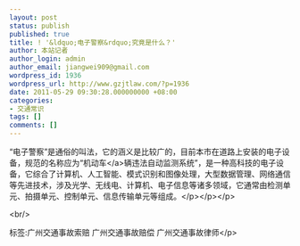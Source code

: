 ```yaml
---
layout: post
status: publish
published: true
title: ! '&ldquo;电子警察&rdquo;究竟是什么？'
author: 本站记者
author_login: admin
author_email: jiangwei909@gmail.com
wordpress_id: 1936
wordpress_url: http://www.gzjtlaw.com/?p=1936
date: 2011-05-29 09:30:28.000000000 +08:00
categories:
- 交通常识
tags: []
comments: []
---
```

<p>&ldquo;电子警察&rdquo;是通俗的叫法，它的涵义是比较广的，目前本市在道路上安装的电子设备，规范的名称应为&ldquo;<a>机动车<&#47;a>辆违法自动监测系统&rdquo;，是一种高科技的电子设备，它综合了计算机、人工智能、模式识别和图像处理，大型数据管理、网络通信等先进技术，涉及光学、无线电、计算机、电子信息等诸多领域，它通常由检测单元、拍摄单元、控制单元、信息传输单元等组成。<&#47;p><&#47;p><&#47;p><br&#47;><p>标签:广州交通事故索赔 广州交通事故赔偿 广州交通事故律师<&#47;p>
